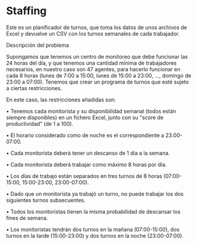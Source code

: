 # Staffing 

Este es un planificador de turnos, que toma los datos de unos archivos de Excel y devuelve un CSV con los turnos semanales de cada trabajador.


Descripción del problema

Supongamos  que tenemos un centro de monitoreo que debe funcionar las 24 horas del día, y que tenemos una cantidad mínima de trabajadores necesarios, en nuestro caso son 47 agentes, para hacerlo funcionar en cada 8 horas (lunes de 7:00 a 15:00, lunes de 15:00 a 23:00, ..., domingo de 23:00 a 07:00). Tenemos que crear un programa de turnos que esté sujeto a ciertas restricciones.

En este caso, las restricciones añadidas son:

$\bullet$ Tenemos cada monitorista y su disponibilidad semanal (todos están siempre disponibles) en un fichero Excel, junto con su "score de productividad" (de 1 a 100).

$\bullet$ El horario considerado como de noche es el correspondiente a 23:00-07:00.

$\bullet$ Cada monitorista deberá tener un descanso de 1 día a la semana.

$\bullet$ Cada monitorista deberá trabajar como máximo 8 horas por día.

$\bullet$ Los días de trabajo están separados en tres turnos de 8 horas (07:00-15:00, 15:00-23:00, 23:00-07:00).

$\bullet$ Dado que un monitorista ya trabajó un turno, no puede trabajar los dos siguientes turnos subsecuentes.

$\bullet$ Todos los monitoristas tienen la misma probabilidad de descansar los fines de semana. 

$\bullet$ Los monitoristas tendrán dos turnos en la mañana (07:00-15:00), dos turnos en la tarde (15:00-23:00) y dos turnos en la noche (23:00-07:00).



